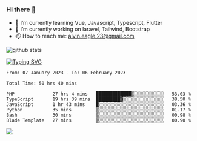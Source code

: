 ### Hi there 👋
- 🌱 I’m currently learning Vue, Javascript, Typescript, Flutter
- 🔭 I’m currently working on laravel, Tailwind, Bootstrap
- 📫 How to reach me: alvin.eagle.23@gmail.com



![github stats](https://github-readme-stats.vercel.app/api?username=alvnfaiz&show_icons=true)


[![Typing SVG](http://readme-typing-svg.herokuapp.com?font=Montserrat&color=%2336BCF7&duration=4000&center=true&lines=Alvin+Faiz;Fullstack+Developer;PHP%2C+Java%2C+Javascript%2C+Python;Laravel%2C+Vue%202%2C+Tailwind%2C+Bootstrap)](https://git.io/typing-svg)

<!--[![Alvnfaiz wakatime stats](https://github-readme-stats.vercel.app/api/wakatime?username=alvnfaiz&layout=compact&theme=dracula)](https://github.com/anuraghazra/github-readme-stats)

<!--START_SECTION:waka-->

```text
From: 07 January 2023 - To: 06 February 2023

Total Time: 50 hrs 40 mins

PHP              27 hrs 4 mins   █████████████▒░░░░░░░░░░░   53.03 %
TypeScript       19 hrs 39 mins  █████████▓░░░░░░░░░░░░░░░   38.50 %
JavaScript       1 hr 43 mins    █░░░░░░░░░░░░░░░░░░░░░░░░   03.36 %
Python           35 mins         ▒░░░░░░░░░░░░░░░░░░░░░░░░   01.17 %
Bash             30 mins         ▒░░░░░░░░░░░░░░░░░░░░░░░░   00.98 %
Blade Template   27 mins         ▒░░░░░░░░░░░░░░░░░░░░░░░░   00.90 %
```

<!--END_SECTION:waka-->

  <!-- Change the `github-readme-stats.anuraghazra1.vercel.app` to `github-readme-stats.vercel.app`  -->
  <img align="center" src="https://github-readme-stats.anuraghazra1.vercel.app/api/top-langs/?username=alvnfaiz&layout=compact" />
<!--
**alvnfaiz/alvnfaiz** is a ✨ _special_ ✨ repository because its `README.md` (this file) appears on your GitHub profile.

Here are some ideas to get you started:

- 🔭 I’m currently working on ...
- 🌱 I’m currently learning ...
- 👯 I’m looking to collaborate on ...
- 🤔 I’m looking for help with ...
- 💬 Ask me about ...
- 📫 How to reach me: ...
- 😄 Pronouns: ...
- ⚡ Fun fact: ...
-->


